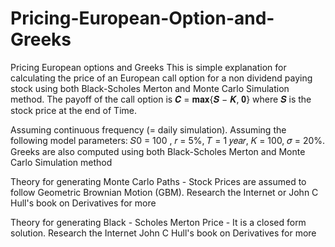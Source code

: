 # Pricing-European-Option-and-Greeks
Pricing European options and Greeks
This is simple explanation for calculating the price of an European call option for a non dividend paying stock using both Black-Scholes Merton and Monte Carlo Simulation method. The payoff of the call option is 𝑪 = 𝐦𝐚𝐱{𝑺 − 𝑲, 𝟎} where 𝑺 is the stock price at the end of Time.

Assuming continuous frequency (= daily simulation). Assuming the following model parameters: 𝑆0 = 100 , 𝑟 = 5%, 𝑇 = 1 𝑦𝑒𝑎𝑟, 𝐾 = 100, 𝜎 = 20%. Greeks are also computed using both Black-Scholes Merton and Monte Carlo Simulation method

Theory for generating Monte Carlo Paths - Stock Prices are assumed to follow Geometric Brownian Motion (GBM). Research the Internet or John C Hull's book on Derivatives for more

Theory for generating Black - Scholes Merton Price - It is a closed form solution. Research the Internet John C Hull's book on Derivatives for more
